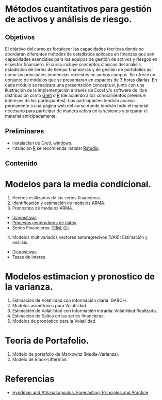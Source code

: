 # Métodos cuantitativos para gestión de activos y análisis de riesgo.

## Objetivos
El objetivo del curso es fortalecer las capacidades técnicas donde se abordaran diferentes métodos de estadística aplicada en finanzas que son capacidades esenciales para los equipos de gestión de activos y riesgos en el sector financiero. El curso incluye conceptos clásicos del análisis estadístico de series de tiempo financieras y de gestión de portafolios así como las principales tendencias recientes en ambos campos.
Se ofrece un conjunto de módulos que se presentaran en espacios de 3 horas diarias. En cada módulo se realizara una presentación conceptual, junto con una ilustración de la implementación a través de Excel y/o software de libre distribución como [Gretl](https://gretl.sourceforge.net/index.html) o [R](https://www.r-project.org/) (de acuerdo a los conocimientos previos e intereses de los participantes).
Los participantes tendrán acceso permanente a una página web del curso donde tendrán todo el material necesario para participar de manera activa en la sesiones y preparar el material anticipadamente. 

## Preliminares
* Instalacion de Gretl, [windows](https://gretl.sourceforge.net/win32/).
* Intalacion [R](https://cran.r-project.org/mirrors.html) se recomienda instalar [Rstudio](https://posit.co/downloads/).

## Contenido

# Modelos para la media condicional.
1. Hechos estilizados de las series financieras.
2. Identificación y estimación de modelos ARMA.
3. Pronóstico de modelos ARMA.
* [Diapositivas](https://github.com/ccastroiragorri/MetodosGActivosRiesgo/blob/main/SeriesUnivariadas.pdf).
* [Procesos generadores de datos](https://github.com/ccastroiragorri/MetodosGActivosRiesgo/blob/main/dgp.xlsx).
* Series Financieras: [TRM](https://github.com/ccastroiragorri/MetodosGActivosRiesgo/blob/main/TRM.gdt), [Oil](https://github.com/ccastroiragorri/MetodosGActivosRiesgo/blob/main/oil.xlsx).
4. Modelos multivariados vectores autoregresivos (VAR): Estimación y análisis.
* [Diapositivas](https://github.com/ccastroiragorri/MetodosGActivosRiesgo/blob/main/SeriesMultivariadas.pdf)
* Tasas de Interes.

# Modelos estimacion y pronostico de la varianza.
1. Estimación de Volatilidad con información diaria: GARCH.
2. Modelos asimétricos para Volatilidad.
3. Estimación de Volatilidad con información intradía: Volatilidad Realizada.
4. Estimación de Saltos en las series financieras.
5. Modelos de pronóstico para la Volatilidad.

# Teoria de Portafolio.
1. Modelo de portafolio de Markowitz (Media-Varianza).
2. Modelo de Black-Litterman. 

# Referencias
* [Hyndman and Athanasopoulos. Forecasting: Principles and Practice](https://otexts.com/fpp3/)

